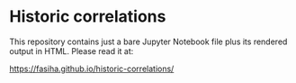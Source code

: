# Historic correlations

This repository contains just a bare Jupyter Notebook file plus its rendered output in HTML. Please read it at:

https://fasiha.github.io/historic-correlations/